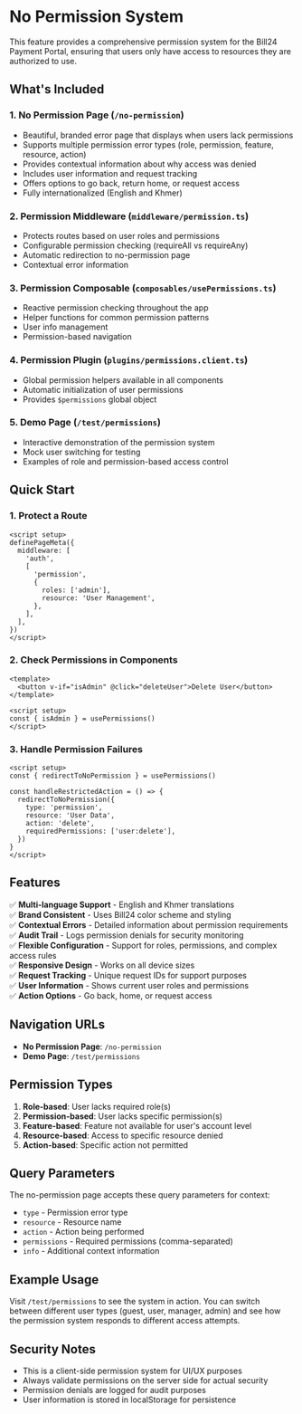 # No Permission System

This feature provides a comprehensive permission system for the Bill24 Payment Portal, ensuring that users only have access to resources they are authorized to use.

## What's Included

### 1. No Permission Page (`/no-permission`)

- Beautiful, branded error page that displays when users lack permissions
- Supports multiple permission error types (role, permission, feature, resource, action)
- Provides contextual information about why access was denied
- Includes user information and request tracking
- Offers options to go back, return home, or request access
- Fully internationalized (English and Khmer)

### 2. Permission Middleware (`middleware/permission.ts`)

- Protects routes based on user roles and permissions
- Configurable permission checking (requireAll vs requireAny)
- Automatic redirection to no-permission page
- Contextual error information

### 3. Permission Composable (`composables/usePermissions.ts`)

- Reactive permission checking throughout the app
- Helper functions for common permission patterns
- User info management
- Permission-based navigation

### 4. Permission Plugin (`plugins/permissions.client.ts`)

- Global permission helpers available in all components
- Automatic initialization of user permissions
- Provides `$permissions` global object

### 5. Demo Page (`/test/permissions`)

- Interactive demonstration of the permission system
- Mock user switching for testing
- Examples of role and permission-based access control

## Quick Start

### 1. Protect a Route

```vue
<script setup>
definePageMeta({
  middleware: [
    'auth',
    [
      'permission',
      {
        roles: ['admin'],
        resource: 'User Management',
      },
    ],
  ],
})
</script>
```

### 2. Check Permissions in Components

```vue
<template>
  <button v-if="isAdmin" @click="deleteUser">Delete User</button>
</template>

<script setup>
const { isAdmin } = usePermissions()
</script>
```

### 3. Handle Permission Failures

```vue
<script setup>
const { redirectToNoPermission } = usePermissions()

const handleRestrictedAction = () => {
  redirectToNoPermission({
    type: 'permission',
    resource: 'User Data',
    action: 'delete',
    requiredPermissions: ['user:delete'],
  })
}
</script>
```

## Features

✅ **Multi-language Support** - English and Khmer translations  
✅ **Brand Consistent** - Uses Bill24 color scheme and styling  
✅ **Contextual Errors** - Detailed information about permission requirements  
✅ **Audit Trail** - Logs permission denials for security monitoring  
✅ **Flexible Configuration** - Support for roles, permissions, and complex access rules  
✅ **Responsive Design** - Works on all device sizes  
✅ **Request Tracking** - Unique request IDs for support purposes  
✅ **User Information** - Shows current user roles and permissions  
✅ **Action Options** - Go back, home, or request access

## Navigation URLs

- **No Permission Page**: `/no-permission`
- **Demo Page**: `/test/permissions`

## Permission Types

1. **Role-based**: User lacks required role(s)
2. **Permission-based**: User lacks specific permission(s)
3. **Feature-based**: Feature not available for user's account level
4. **Resource-based**: Access to specific resource denied
5. **Action-based**: Specific action not permitted

## Query Parameters

The no-permission page accepts these query parameters for context:

- `type` - Permission error type
- `resource` - Resource name
- `action` - Action being performed
- `permissions` - Required permissions (comma-separated)
- `info` - Additional context information

## Example Usage

Visit `/test/permissions` to see the system in action. You can switch between different user types (guest, user, manager, admin) and see how the permission system responds to different access attempts.

## Security Notes

- This is a client-side permission system for UI/UX purposes
- Always validate permissions on the server side for actual security
- Permission denials are logged for audit purposes
- User information is stored in localStorage for persistence
